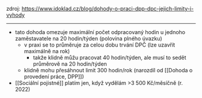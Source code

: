 zdroj: https://www.idoklad.cz/blog/dohody-o-praci-dpp-dpc-jejich-limity-i-vyhody
***
- tato dohoda omezuje maximální počet odpracovaný hodin u jednoho zaměstavatele na 20 hodin/týden (polovina plného úvazku)
	- v praxi se to průměruje za celou dobu trvání DPČ (lze uzavřít maximálně na rok)
		- takže klidně můžu pracovat 40 hodin/týden, ale musí to sedět průměrově na 20 hodin/týden
	- klidně mohu přesáhnout limit 300 hodin/rok (narozdíl od [[Dohoda o provedení práce, DPP]])
- [[Sociální pojistné]] platím jen, když vydělám >3 500 Kč/měsíčně (r. 2022)